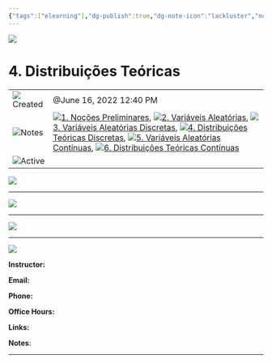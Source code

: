 ```yaml
---
{"tags":["elearning"],"dg-publish":true,"dg-note-icon":"lackluster","noteIcon":"lackluster","permalink":"/04-resources-material-para-zettel/elearning/4-distribuicoes-teoricas/","dgPassFrontmatter":true,"created":"2025-10-16T10:25:58.268+01:00","updated":"2025-10-24T12:36:47.129+01:00"}
---
```

 

![](Dashboard/Attachments/icons_graduate%2029.png)

# 4. Distribuições Teóricas

|   |   |
|---|---|
|![](Dashboard/Attachments/clock_gray%20153.svg)Created|@June 16, 2022 12:40 PM|
|![](Dashboard/Attachments/arrow-northeast_gray%201200.svg)Notes|[![](Dashboard/Attachments/icons_notes--sentence%2027.png)1. Noções Preliminares](../Notes/1%20No%C3%A7%C3%B5es%20Preliminares%205aef1b61abff49ca932923bdc0a58074.html), [![](Dashboard/Attachments/icons_notes--sentence%2027.png)2. Variáveis Aleatórias](../Notes/2%20Vari%C3%A1veis%20Aleat%C3%B3rias%202e3a493d82d74bbca3cef2429012a788.html), [![](Dashboard/Attachments/icons_notes--sentence%2027.png)3. Variáveis Aleatórias Discretas](../Notes/3%20Vari%C3%A1veis%20Aleat%C3%B3rias%20Discretas%20b4abcdee118a42ccaca5a646f29af1ee.html), [![](Dashboard/Attachments/icons_notes--sentence%2027.png)4. Distribuições Teóricas Discretas](../Notes/4%20Distribui%C3%A7%C3%B5es%20Te%C3%B3ricas%20Discretas%209648dc062b184a039f5ed6e866a5db22.html), [![](Dashboard/Attachments/icons_notes--sentence%2027.png)5. Variáveis Aleatórias Contínuas](../Notes/5%20Vari%C3%A1veis%20Aleat%C3%B3rias%20Cont%C3%ADnuas%204e1f4a9afbd24984bdd9a788c304f6ac.html), [![](Dashboard/Attachments/icons_notes--sentence%2027.png)6. Distribuições Teóricas Contínuas](../Notes/6%20Distribui%C3%A7%C3%B5es%20Te%C3%B3ricas%20Cont%C3%ADnuas%20ae5ea9c147a24a9297522906cbd3acbe.html)|
|![](Dashboard/Attachments/checkmark-square_gray%20702.svg)Active||

[![](Dashboard/Attachments/Untitled%20151.png)](ISTQB%20-%20Certified%20Tester%20Foundation%20Level/Untitled.png)

---

[![](Dashboard/Attachments/Untitled%201%2030.png)](ISTQB%20-%20Certified%20Tester%20Foundation%20Level/Untitled%201.png)

---

[![](Dashboard/Attachments/Untitled%202%2026.png)](ISTQB%20-%20Certified%20Tester%20Foundation%20Level/Untitled%202.png)

---

[![](Dashboard/Attachments/Untitled%203%2023.png)](ISTQB%20-%20Certified%20Tester%20Foundation%20Level/Untitled%203.png)

**Instructor:**

**Email:**

**Phone:**

**Office Hours:**

**Links:**

**Notes**:

---
